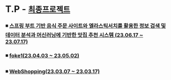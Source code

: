 # T.P - [`최종프로젝트`](http://144.24.91.222:8080/)
### ◾ [스프링 부트 기반 음식 주문 사이트와 엘라스틱서치를 활용한 정보 검색 및 데이터 분석과 머신러닝에 기반한 맛집 추천 시스템 (23.06.17 ~ 23.07.17)](https://github.com/fhazlt/T.P/tree/main/foke2)
### ◾ [foke1(23.04.03 ~ 23.05.02)](https://github.com/fhazlt/T.P/tree/main/foke1)
### ◾ [WebShopping(23.03.07 ~ 23.03.17)](https://github.com/fhazlt/T.P/tree/main/WebShopping)

